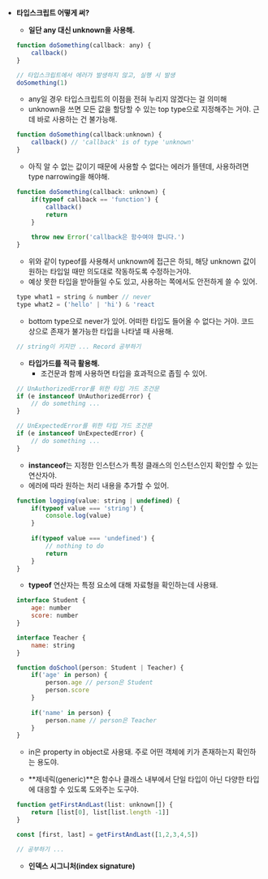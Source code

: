 - **타입스크립트 어떻게 써?**
    - **일단 any 대신 unknown을 사용해.**
    
    ```jsx
    function doSomething(callback: any) {
    	callback()
    }
    
    // 타입스크립트에서 에러가 발생하지 않고, 실행 시 발생
    doSomething(1)
    ```
    
    - any일 경우 타입스크립트의 이점을 전혀 누리지 않겠다는 걸 의미해
    - unknown을 쓰면 모든 값을 할당할 수 있는 top type으로 지정해주는 거야. 근데 바로 사용하는 건 불가능해.
    
    ```jsx
    function doSomething(callback:unknown) {
    	callback() // 'callback' is of type 'unknown'
    }
    ```
    
    - 아직 알 수 없는 값이기 때문에 사용할 수 없다는 에러가 뜰텐데, 사용하려면 type narrowing을 해야해.
    
    ```jsx
    function doSomething(callback: unknown) {
    	if(typeof callback == 'function') {
    		callback()
    		return
    	}
    	
    	throw new Error('callback은 함수여야 합니다.')
    }
    ```
    
    - 위와 같이 typeof를 사용해서 unknown에 접근은 하되, 해당 unknown 값이 원하는 타입일 때만 의도대로 작동하도록 수정하는거야.
    - 예상 못한 타입을 받아들일 수도 있고, 사용하는 쪽에서도 안전하게 쓸 수 있어.
    
    ```jsx
    type what1 = string & number // never
    type what2 = ('hello' | 'hi') & 'react
    ```
    
    - bottom type으로 never가 있어. 어떠한 타입도 들어올 수 없다는 거야. 코드 상으로 존재가 불가능한 타입을 나타낼 때 사용해.
    
    ```jsx
    // string이 키지만 ... Record 공부하기
    ```
    
    - **타입가드를 적극 활용해.**
        - 조건문과 함께 사용하면 타입을 효과적으로 좁힐 수 있어.
    
    ```jsx
    // UnAuthorizedError를 위한 타입 가드 조건문
    if (e instanceof UnAuthorizedError) {
    	// do something ...
    }
    
    // UnExpectedError를 위한 타입 가드 조건문
    if (e instanceof UnExpectedError) {
    	// do something ...
    }
    ```
    
    - **instanceof**는 지정한 인스턴스가 특정 클래스의 인스턴스인지 확인할 수 있는 연산자야.
    - 에러에 따라 원하는 처리 내용을 추가할 수 있어.
    
    ```jsx
    function logging(value: string | undefined) {
    	if(typeof value === 'string') {
    		console.log(value)
    	}
    	
    	if(typeof value === 'undefined') {
    		// nothing to do
    		return
    	}
    }
    ```
    
    - **typeof** 연산자는 특정 요소에 대해 자료형을 확인하는데 사용돼.
    
    ```jsx
    interface Student {
    	age: number
    	score: number
    }
    
    interface Teacher {
    	name: string
    }
    
    function doSchool(person: Student | Teacher) {
    	if('age' in person) {
    		person.age // person은 Student
    		person.score
    	}
    	
    	if('name' in person) {
    		person.name // person은 Teacher
    	}
    }
    ```
    
    - in은 property in object로 사용돼. 주로 어떤 객체에 키가 존재하는지 확인하는 용도야.
    
    - **제네릭(generic)**은 함수나 클래스 내부에서 단일 타입이 아닌 다양한 타입에 대응할 수 있도록 도와주는 도구야.
    
    ```jsx
    function getFirstAndLast(list: unknown[]) {
    	return [list[0], list[list.length -1]]
    }
    
    const [first, last] = getFirstAndLast([1,2,3,4,5])
    
    // 공부하기 ... 
    ```
    
    - **인덱스 시그니처(index signature)**